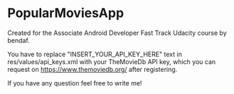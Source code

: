 # PopularMoviesApp

Created for the Associate Android Developer Fast Track Udacity course by bendaf. 

You have to replace "INSERT_YOUR_API_KEY_HERE" text in res/values/api_keys.xml with your TheMovieDb API key, which you can request on https://www.themoviedb.org/ after registering. 

If you have any question feel free to write me! 

